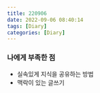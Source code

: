 ```yaml
---
title: 220906
date: 2022-09-06 08:40:14
tags: [Diary]
categories: [Diary]
---
```

### 나에게 부족한 점
- 실속있게 지식을 공유하는 방법
- 맥락이 있는 글쓰기
